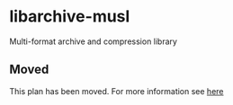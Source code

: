 # libarchive-musl

Multi-format archive and compression library

## Moved

This plan has been moved. For more information see [here](https://github.com/habitat-sh/core-plans#additional-plans)
